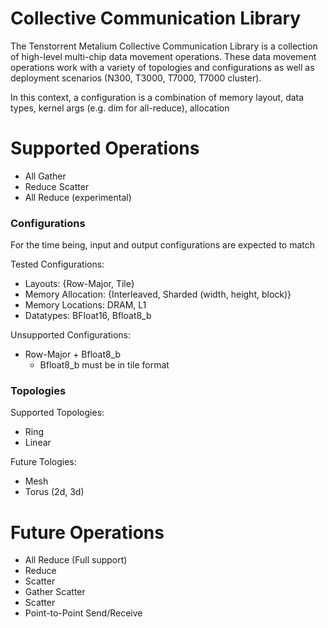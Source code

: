# Collective Communication Library

The Tenstorrent Metalium Collective Communication Library is a collection of high-level multi-chip
data movement operations. These data movement operations work with a variety of topologies and
configurations as well as deployment scenarios (N300, T3000, T7000, T7000 cluster).

In this context, a configuration is a combination of memory layout, data types, kernel args (e.g. dim for
all-reduce), allocation

# Supported Operations


* All Gather
* Reduce Scatter
* All Reduce (experimental)

### Configurations
For the time being, input and output configurations are expected to match

Tested Configurations:
* Layouts: {Row-Major, Tile}
* Memory Allocation: {Interleaved, Sharded (width, height, block)}
* Memory Locations: DRAM, L1
* Datatypes: BFloat16, Bfloat8_b

Unsupported Configurations:
* Row-Major + Bfloat8_b
  * Bfloat8_b must be in tile format

### Topologies
Supported Topologies:
* Ring
* Linear

Future Tologies:
* Mesh
* Torus (2d, 3d)

# Future Operations
* All Reduce (Full support)
* Reduce
* Scatter
* Gather Scatter
* Scatter
* Point-to-Point Send/Receive
